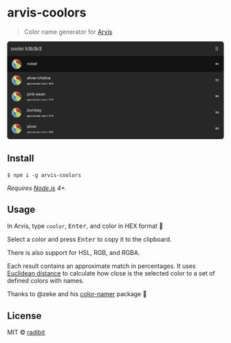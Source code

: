 # arvis-coolors

> Color name generator for [Arvis](https://github.com/jopemachine/arvis)

<img src="media/screenshot.png" width="580">

## Install

```
$ npm i -g arvis-coolors
```

*Requires [Node.js](https://nodejs.org) 4+.*


## Usage

In Arvis, type `coolor`, <kbd>Enter</kbd>, and color in HEX format 🎉

Select a color and press <kbd>Enter</kbd> to copy it to the clipboard.

There is also support for HSL, RGB, and RGBA.

Each result contains an approximate match in percentages.
It uses [Euclidean distance](https://en.wikipedia.org/wiki/Euclidean_distance#Three_dimensions) to calculate how close is the selected color to a set of defined colors with names.

Thanks to @zeke and his [color-namer](https://github.com/zeke/color-namer) package 🙌

## License

MIT © [radibit](https://radibit.com)
